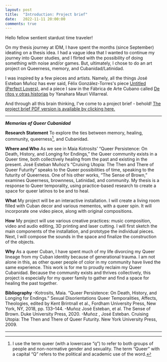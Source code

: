 ```yaml
---
layout: post
title:  "Introduction: Project brief"
date:   2022-11-11 20:00:00
comments: true
---
```


Hello fellow sentient stardust time traveler! 

On my thesis journey at IDM, I have spent the months (since September) ideating on a thesis idea. I had a vague idea that I wanted to continue my journey into Queer studies, and I flirted with the possibility of doing something with noise and/or games. But, ultimately, I chose to do an art project on Queerness, memory, and Cubanidad/Latinidad.

I was inspired by a few pieces and artists. Namely, all the things José Esteban Muñoz has ever said, Félix González-Torres's piece [Untitled (Perfect Lovers)](https://www.moma.org/collection/works/81074), and a piece I saw in the Fábrica de Arte Cubano called [De ritos y otras historias](https://www.museodelasmujeres.co.cr/exposiciones/de-ritos-y-otras-historias-por-yanahara-mauri-villarreal) by Yanahara Mauri Villarreal.

And through all this brain thinking, I've come to a project brief - behold! [The project brief PDF version is available by clicking here.](https://drive.google.com/file/d/1lTJ5hUk10hQKZykFc1IVk2iGwUaoBQMT/view?usp=sharing)

* * *

***Memorias of Queer Cubanidad***

**Research Statement**
To explore the ties between memory, healing, community, queerness[^1], and Cubanidad.

**Where and Who**
As we see in Maia Kotrosits’  “Queer Persistence: On Death, History, and Longing for Endings,” the Queer community exists in a Queer time, both collectively healing from the past and existing in the present. José Esteban Muñoz’s “Cruising Utopia: The Then and There of Queer Futurity” speaks to the Queer possibilities of time, speaking to the futurity of Queerness. One of his other works, “The Sense of Brown,” examines Queerness, brownness, Latinidad, and community. My thesis is a response to Queer temporality, using practice-based research to create a space for queer latinos to be and to heal.

**What**
My project will be an interactive installation. I will create a living room filled with Cuban decor and various mementos, with a queer spin. It will incorporate one video piece, along with original compositions.

**How**
My project will use various creative practices: music composition, video and audio editing, 3D printing and laser cutting. I will first sketch the main components of the installation, and prototype the individual pieces. Next, I will compose the sounds in the space and finalize the construction of the objects.

**Why**
As a queer Cuban, I have spent much of my life divorcing my Queer lineage from my Cuban identity because of generational trauma. I am not alone in this, as other queer people of color in my community have lived the same experience. This work is for me to proudly reclaim my Queer Cubanidad. Because the community exists and thrives collectively, this project is especially for my queer family to gather and find a space for healing the past together.

**Bibliography**
-Kotrosits, Maia. “Queer Persistence: On Death, History, and Longing for Endings.” Sexual Disorientations Queer Temporalities, Affects, Theologies, edited by Kent Brintnall et al., Fordham University Press, New York, NY, 2018, pp. 133–144.
-Muñoz José Esteban, et al. The Sense of Brown. Duke University Press, 2020.
-Muñoz , José Esteban. Cruising Utopia: The Then and There of Queer Futurity. New York University Press, 2009.

* * *

[^1]:  I use the term queer (with a lowercase “q”) to refer to both groups of people and non-normative gender and sexuality. The term “Queer” with a capital “Q” refers to the political and academic use of the word.
